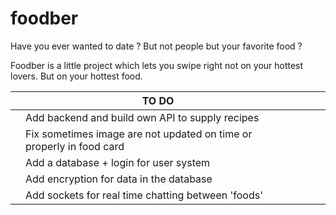 # foodber

Have you ever wanted to date ? But not people but your favorite food ?

Foodber is a little project which lets you swipe right not on your hottest lovers. But on your hottest food.

|   | TO DO                                                                |   |   |   |
|---|----------------------------------------------------------------------|---|---|---|
|   | Add backend and build own API to supply recipes                      |   |   |   |
|   | Fix sometimes image are not updated on time or properly in food card |   |   |   |
|   | Add a database + login for user system                               |   |   |   |
|   | Add encryption for data in the database                              |   |   |   |
|   | Add sockets for real time chatting between 'foods'                   |   |   |   |
